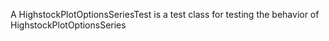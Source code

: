 A HighstockPlotOptionsSeriesTest is a test class for testing the behavior of HighstockPlotOptionsSeries